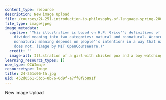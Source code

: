 ```yaml
---
content_type: resource
description: New image Upload
file: /courses/24-251-introduction-to-philosophy-of-language-spring-2006/452d05615bc60b760d9fa7ff8f2b891f_24-251s06-th.jpg
file_type: image/jpeg
image_metadata:
  caption: 'This illustration is based on H.P. Grice''s definitions of meaning. He
    divided meaning into two categories: natural and nonnatural. According to Grice,
    nonnatural meaning depends on people''s intentions in a way that natural meaning
    does not. (Image by MIT OpenCourseWare.)'
  credit: ''
  image-alt: Illustration of a girl with chicken pox and a boy watching a clock.
learning_resource_types: []
ocw_type: OCWImage
resourcetype: Image
title: 24-251s06-th.jpg
uid: 452d0561-5bc6-0b76-0d9f-a7ff8f2b891f
---
```

New image Upload

